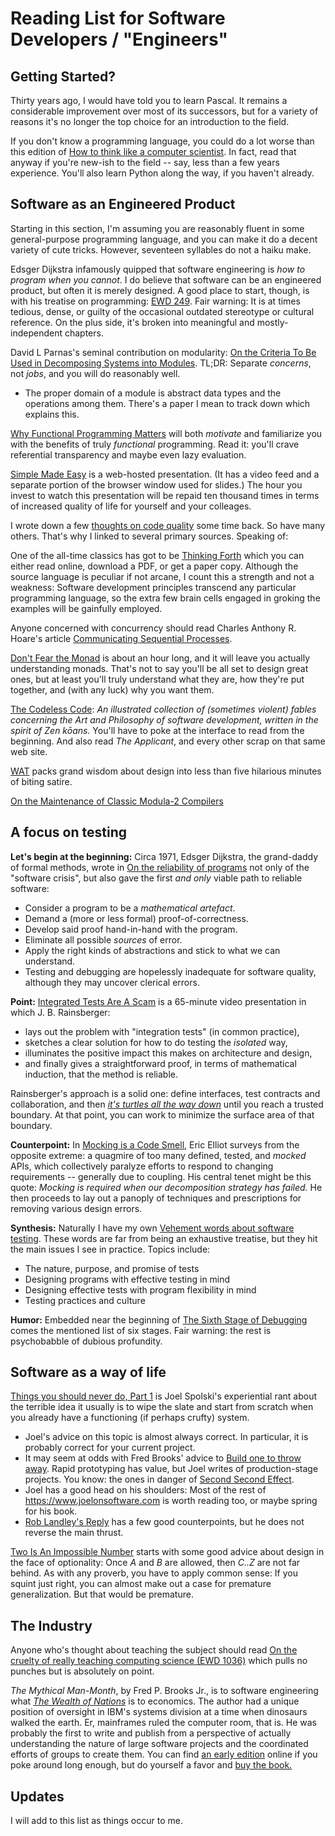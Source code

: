 # Reading List for Software Developers / "Engineers"

## Getting Started?

Thirty years ago, I would have told you to learn Pascal.
It remains a considerable improvement over most of its successors,
but for a variety of reasons it's no longer the top choice for an introduction to the field.

If you don't know a programming language, you could do a lot worse than this edition of
[How to think like a computer scientist](https://openbookproject.net/thinkcs/python/english3e/).
In fact, read that anyway if you're new-ish to the field -- say, less than a few years experience.
You'll also learn Python along the way, if you haven't already.

## Software as an Engineered Product

Starting in this section,
I'm assuming you are reasonably fluent in some general-purpose programming language,
and you can make it do a decent variety of cute tricks.
However, seventeen syllables do not a haiku make.

Edsger Dijkstra infamously quipped that software engineering is *how to program when you cannot*.
I do believe that software can be an engineered product, but often it is merely designed.
A good place to start, though, is with his treatise on programming:
[EWD 249](https://www.cs.utexas.edu/users/EWD/ewd02xx/EWD249.PDF).
Fair warning: It is at times tedious, dense, or guilty of the occasional outdated stereotype or
cultural reference. On the plus side, it's broken into meaningful and mostly-independent chapters.

David L Parnas's seminal contribution on modularity:
[On the Criteria To Be Used in Decomposing Systems into Modules](https://www.win.tue.nl/~wstomv/edu/2ip30/references/criteria_for_modularization.pdf).
TL;DR: Separate *concerns*, not *jobs*, and you will do reasonably well.

* The proper domain of a module is abstract data types and the operations among them.
There's a paper I mean to track down which explains this.

[Why Functional Programming Matters](https://www.cs.kent.ac.uk/people/staff/dat/miranda/whyfp90.pdf)
will both *motivate* and familiarize you with the benefits of truly *functional* programming.
Read it: you'll crave referential transparency and maybe even lazy evaluation.

[Simple Made Easy](https://www.infoq.com/presentations/Simple-Made-Easy/) is a web-hosted presentation.
(It has a video feed and a separate portion of the browser window used for slides.)
The hour you invest to watch this presentation will be repaid ten thousand times
in terms of increased quality of life for yourself and your colleages.

I wrote down a few [thoughts on code quality](code_quality.md) some time back. So have many others.
That's why I linked to several primary sources. Speaking of:

One of the all-time classics has got to be
[Thinking Forth](http://thinking-forth.sourceforge.net/)
which you can either read online, download a PDF, or get a paper copy.
Although the source language is peculiar if not arcane,
I count this a strength and not a weakness:
Software development principles transcend any particular programming language,
so the extra few brain cells engaged in groking the examples will be gainfully employed.

Anyone concerned with concurrency should read Charles Anthony R. Hoare's article
[Communicating Sequential Processes](https://www.cs.cmu.edu/~crary/819-f09/Hoare78.pdf).

[Don't Fear the Monad](https://www.youtube.com/watch?v=ZhuHCtR3xq8) is about an hour long,
and it will leave you actually understanding monads.
That's not to say you'll be all set to design great ones,
but at least you'll truly understand what they are, how they're put together,
and (with any luck) why you want them.

[The Codeless Code](http://thecodelesscode.com/contents): *An illustrated collection of (sometimes violent) fables concerning the Art and Philosophy of software development, written in the spirit of Zen kōans.*
You'll have to poke at the interface to read from the beginning.
And also read *The Applicant*, and every other scrap on that same web site.

[WAT](https://destroyallsoftware.com/talks/wat) packs grand wisdom about design
into less than five hilarious minutes of biting satire.

[On the Maintenance of Classic Modula-2 Compilers](https://arxiv.org/pdf/1809.07080.pdf)

## A focus on testing

**Let's begin at the beginning:**
Circa 1971, Edsger Dijkstra, the grand-daddy of formal methods, wrote in
[On the reliability of programs](https://www.cs.utexas.edu/users/EWD/transcriptions/EWD03xx/EWD303.html)
not only of the "software crisis", but also gave the first *and only* viable path to reliable software:
* Consider a program to be a *mathematical artefact*.
* Demand a (more or less formal) proof-of-correctness.
* Develop said proof hand-in-hand with the program.
* Eliminate all possible *sources* of error.
* Apply the right kinds of abstractions and stick to what we can understand.
* Testing and debugging are hopelessly inadequate for software quality, although they may uncover clerical errors.

**Point:**
[Integrated Tests Are A Scam](https://vimeo.com/80533536) is a 65-minute video presentation
in which J. B. Rainsberger:
* lays out the problem with "integration tests" (in common practice),
* sketches a clear solution for how to do testing the *isolated* way,
* illuminates the positive impact this makes on architecture and design,
* and finally gives a straightforward proof, in terms of mathematical induction, that the method is reliable.

Rainsberger's approach is a solid one: define interfaces, test contracts and collaboration, and then
*[it's turtles all the way down](https://en.wikipedia.org/wiki/Turtles_all_the_way_down)*
until you reach a trusted boundary. At that point, you can work to minimize the surface area of that boundary.

**Counterpoint:**
In [Mocking is a Code Smell](https://medium.com/javascript-scene/mocking-is-a-code-smell-944a70c90a6a),
Eric Elliot surveys from the opposite extreme: a quagmire of too many defined, tested, and *mocked* APIs,
which collectively paralyze efforts to respond to changing requirements -- generally due to coupling.
His central tenet might be this quote: *Mocking is required when our decomposition strategy has failed.*
He then proceeds to lay out a panoply of techniques and prescriptions for removing various design errors.

**Synthesis:**
Naturally I have my own [Vehement words about software testing](code_test.md).
These words are far from being an exhaustive treatise, but they hit the main issues I see in practice.
Topics include:
* The nature, purpose, and promise of tests
* Designing programs with effective testing in mind
* Designing effective tests with program flexibility in mind
* Testing practices and culture

**Humor:** Embedded near the beginning of
[The Sixth Stage of Debugging](https://levelup.gitconnected.com/the-sixth-stage-of-debugging-20d245172ffd)
comes the mentioned list of six stages. Fair warning: the rest is psychobabble of dubious profundity.

## Software as a way of life

[Things you should never do, Part 1](https://www.joelonsoftware.com/2000/04/06/things-you-should-never-do-part-i/)
is Joel Spolski's experiential rant about the terrible idea it usually is to wipe the slate and start from scratch
when you already have a functioning (if perhaps crufty) system.
* Joel's advice on this topic is almost always correct. In particular, it is probably correct for your current project.
* It may seem at odds with Fred Brooks' advice to [Build one to throw away](https://wiki.c2.com/?PlanToThrowOneAway).
  Rapid prototyping has value, but Joel writes of production-stage projects. You know: the ones in danger of
  [Second Second Effect](https://wiki.c2.com/?SecondSystemEffect).
* Joel has a good head on his shoulders: Most of the rest of https://www.joelonsoftware.com is worth reading too, or maybe spring for his book.
* [Rob Landley's Reply](https://www.landley.net/writing/stuff/2007-05-14.html) has a few good counterpoints,
  but he does not reverse the main thrust.

[Two Is An Impossible Number](https://wiki.c2.com/?TwoIsAnImpossibleNumber) starts with some good advice about
design in the face of optionality: Once *A* and *B* are allowed, then *C..Z* are not far behind.
As with any proverb, you have to apply common sense: If you squint just right,
you can almost make out a case for premature generalization. But that would be premature.

## The Industry

Anyone who's thought about teaching the subject should read
[On the cruelty of really teaching computing science (EWD 1036)](https://www.cs.utexas.edu/~EWD/transcriptions/EWD10xx/EWD1036.html)
which pulls no punches but is absolutely on point.

*The Mythical Man-Month*, by Fred P. Brooks Jr., is to software engineering what
*[The Wealth of Nations](https://www.gutenberg.org/ebooks/3300)*
is to economics. The author had a unique position of oversight in IBM's systems division
at a time when dinosaurs walked the earth. Er, mainframes ruled the computer room, that is.
He was probably the first to write and publish from a perspective of actually understanding the nature
of large software projects and the coordinated efforts of groups to create them. You can find
[an early edition](https://web.eecs.umich.edu/~weimerw/2018-481/readings/mythical-man-month.pdf)
online if you poke around long enough, but do yourself a favor and
[buy the book.](https://www.amazon.com/Mythical-Man-Month-Software-Engineering-Anniversary/dp/0201835959)

## Updates

I will add to this list as things occur to me.

